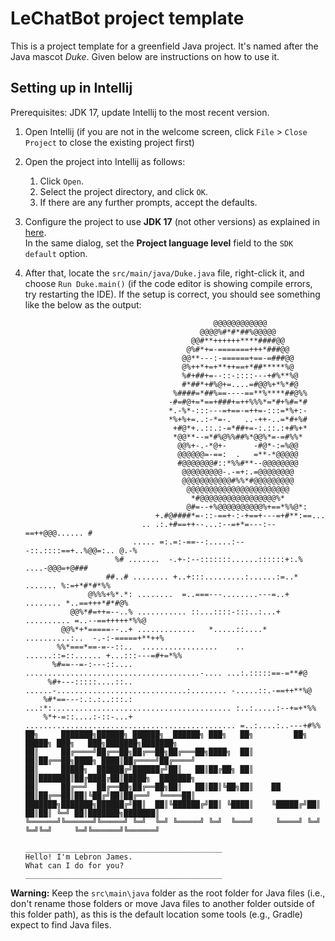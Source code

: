 # LeChatBot project template

This is a project template for a greenfield Java project. It's named after the Java mascot _Duke_. Given below are instructions on how to use it.

## Setting up in Intellij

Prerequisites: JDK 17, update Intellij to the most recent version.

1. Open Intellij (if you are not in the welcome screen, click `File` > `Close Project` to close the existing project first)
1. Open the project into Intellij as follows:
   1. Click `Open`.
   1. Select the project directory, and click `OK`.
   1. If there are any further prompts, accept the defaults.
1. Configure the project to use **JDK 17** (not other versions) as explained in [here](https://www.jetbrains.com/help/idea/sdk.html#set-up-jdk).<br>
   In the same dialog, set the **Project language level** field to the `SDK default` option.
1. After that, locate the `src/main/java/Duke.java` file, right-click it, and choose `Run Duke.main()` (if the code editor is showing compile errors, try restarting the IDE). If the setup is correct, you should see something like the below as the output:

   ```
                                             @@@@@@@@@@@@
                                          @@@@%#*#*##%@@@@@
                                        @@#**++++++****####@@
                                       @%#*+=-=======+++*###@@
                                      @@**---:-======+==-=###@@
                                      @%++*+=+**++==+*##*****%@
                                      %#+##+=--::-::::---+#%**%@
                                      #*##*+#%@+=....=#@@%+*%*#@
                                    %####=*##%==----==**%****##@%%
                                   -#=#@+=*==+###+=++%%%*=*#+%#=*#
                                   *.-%*-:::---=+==-=++=-:::=*%+:-
                                   *%+%+=..:-*=-.   ..-++-..=*#+%#
                                    +#@*+..::.:-=*##+=-:.::.:+#%+*
                                    *@@**--=*#%@%%##%*@@%*=-=#%%*
                                     @@%+-.-*@+-      -#@*-:=%@@
                                     @@@@@@=-==:  .   =**-*@@@@@
                                     #@@@@@@@#::*%%#**--@@@@@@@@
                                      @@@@@@@@@-.-=+:.=@@@@@@@@
                                      @@@@@@@@@@@#%%*#@@@@@@@@@
                                       @@@@@@@@@@@@@@@@@@@@@@@
                                        *#@@@@@@@@@@@@@@@@@%*
                                       @#=--+%@@@@@@@@@@%+==*%%@*:
                                +.#@####*=-::-==+-:-+==+---=+#**:==...
                             .. .:.+#==++--...:--=+*=---:--==++@@@...... #
                           ..... =:.=:-==--:.....:---::.::::==+..%@@=:.. @.-%
                       %# .......  -.+-:--:::::::......::::::+:.% ....-@@@=+@###
                     ##..# ........ +..+:::.........:......:=..* ....... %:=+*#*#*%%
                 @%%%+%*.*: ........  =..===---........---=..+  ........ *..==+++*#*#@%
             @@%*#=++=--..% ........... ::...::::-:::..:...+  .......... =..--==+++++*%%@
           @@%*+*=====--..+ .............   *.....::....*  ..........:..  -.-:-=====+**++%
          %%*===*==-=--::..  .................    ..    ......::=::...... +...:::---=#+=*%%
         %#==--=-:---::....  .......................................-.... ...:.:::::==-=**#@
        %#+---:::::....::..  ......-.............................:........ -.....::.-==++**%@
       %#*==---:.:.:..:::.: ...:*:........................................ :..:.....:--+=+*%%
       %*+-=::....:-::-...+ ............................................... =..:....:..---+#%%
   ██╗     ███████╗██████╗ ██████╗  ██████╗ ███╗   ██╗         ██╗ █████╗ ███╗   ███╗███████╗███████╗
   ██║     ██╔════╝██╔══██╗██╔══██╗██╔═══██╗████╗  ██║         ██║██╔══██╗████╗ ████║██╔════╝██╔════╝
   ██║     █████╗  ██████╔╝██████╔╝██║   ██║██╔██╗ ██║         ██║███████║██╔████╔██║█████╗  ███████╗
   ██║     ██╔══╝  ██╔══██╗██╔══██╗██║   ██║██║╚██╗██║    ██   ██║██╔══██║██║╚██╔╝██║██╔══╝  ╚════██║
   ███████╗███████╗██████╔╝██║  ██║╚██████╔╝██║ ╚████║    ╚█████╔╝██║  ██║██║ ╚═╝ ██║███████╗███████║
   ╚══════╝╚══════╝╚═════╝ ╚═╝  ╚═╝ ╚═════╝ ╚═╝  ╚═══╝     ╚════╝ ╚═╝  ╚═╝╚═╝     ╚═╝╚══════╝╚══════╝

   ____________________________________________
   Hello! I'm Lebron James.
   What can I do for you?
   ____________________________________________
   ```

**Warning:** Keep the `src\main\java` folder as the root folder for Java files (i.e., don't rename those folders or move Java files to another folder outside of this folder path), as this is the default location some tools (e.g., Gradle) expect to find Java files.
